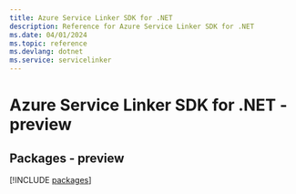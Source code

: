 ```yaml
---
title: Azure Service Linker SDK for .NET
description: Reference for Azure Service Linker SDK for .NET
ms.date: 04/01/2024
ms.topic: reference
ms.devlang: dotnet
ms.service: servicelinker
---
```

# Azure Service Linker SDK for .NET - preview
## Packages - preview
[!INCLUDE [packages](service-linker-index.md)]